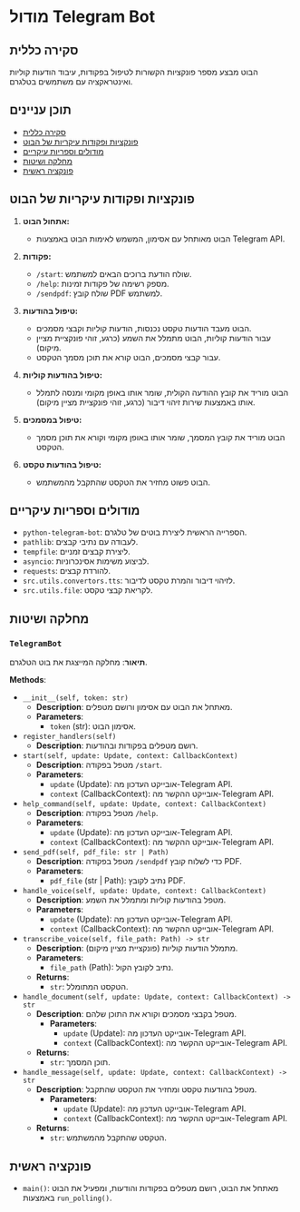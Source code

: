 # מודול Telegram Bot

## סקירה כללית

הבוט מבצע מספר פונקציות הקשורות לטיפול בפקודות, עיבוד הודעות קוליות ואינטראקציה עם משתמשים בטלגרם.

## תוכן עניינים

- [סקירה כללית](#סקירה-כללית)
- [פונקציות ופקודות עיקריות של הבוט](#פונקציות-ופקודות-עיקריות-של-הבוט)
- [מודולים וספריות עיקריים](#מודולים-וספריות-עיקריים)
- [מחלקה ושיטות](#מחלקה-ושיטות)
- [פונקציה ראשית](#פונקציה-ראשית)

## פונקציות ופקודות עיקריות של הבוט

1. **אתחול הבוט:**
   - הבוט מאותחל עם אסימון, המשמש לאימות הבוט באמצעות Telegram API.

2. **פקודות:**
   - `/start`: שולח הודעת ברוכים הבאים למשתמש.
   - `/help`: מספק רשימה של פקודות זמינות.
   - `/sendpdf`: שולח קובץ PDF למשתמש.

3. **טיפול בהודעות:**
   - הבוט מעבד הודעות טקסט נכנסות, הודעות קוליות וקבצי מסמכים.
   - עבור הודעות קוליות, הבוט מתמלל את השמע (כרגע, זוהי פונקציית מציין מיקום).
   - עבור קבצי מסמכים, הבוט קורא את תוכן מסמך הטקסט.

4. **טיפול בהודעות קוליות:**
   - הבוט מוריד את קובץ ההודעה הקולית, שומר אותו באופן מקומי ומנסה לתמלל אותו באמצעות שירות זיהוי דיבור (כרגע, זוהי פונקציית מציין מיקום).

5. **טיפול במסמכים:**
   - הבוט מוריד את קובץ המסמך, שומר אותו באופן מקומי וקורא את תוכן מסמך הטקסט.

6. **טיפול בהודעות טקסט:**
   - הבוט פשוט מחזיר את הטקסט שהתקבל מהמשתמש.

## מודולים וספריות עיקריים

- `python-telegram-bot`: הספרייה הראשית ליצירת בוטים של טלגרם.
- `pathlib`: לעבודה עם נתיבי קבצים.
- `tempfile`: ליצירת קבצים זמניים.
- `asyncio`: לביצוע משימות אסינכרוניות.
- `requests`: להורדת קבצים.
- `src.utils.convertors.tts`: לזיהוי דיבור והמרת טקסט לדיבור.
- `src.utils.file`: לקריאת קבצי טקסט.

## מחלקה ושיטות

### `TelegramBot`

**תיאור**: מחלקה המייצגת את בוט הטלגרם.

**Methods**:
   - `__init__(self, token: str)`
     - **Description**: מאתחל את הבוט עם אסימון ורושם מטפלים.
     - **Parameters**:
       - `token` (str): אסימון הבוט.
   - `register_handlers(self)`
     - **Description**: רושם מטפלים בפקודות ובהודעות.
   - `start(self, update: Update, context: CallbackContext)`
      - **Description**: מטפל בפקודה `/start`.
      - **Parameters**:
          - `update` (Update): אובייקט העדכון מה-Telegram API.
          - `context` (CallbackContext): אובייקט ההקשר מה-Telegram API.
   - `help_command(self, update: Update, context: CallbackContext)`
     - **Description**: מטפל בפקודה `/help`.
      - **Parameters**:
          - `update` (Update): אובייקט העדכון מה-Telegram API.
          - `context` (CallbackContext): אובייקט ההקשר מה-Telegram API.
   - `send_pdf(self, pdf_file: str | Path)`
      - **Description**: מטפל בפקודה `/sendpdf` כדי לשלוח קובץ PDF.
      - **Parameters**:
        - `pdf_file` (str | Path): נתיב לקובץ PDF.
   - `handle_voice(self, update: Update, context: CallbackContext)`
      - **Description**: מטפל בהודעות קוליות ומתמלל את השמע.
      - **Parameters**:
          - `update` (Update): אובייקט העדכון מה-Telegram API.
          - `context` (CallbackContext): אובייקט ההקשר מה-Telegram API.
   - `transcribe_voice(self, file_path: Path) -> str`
      - **Description**: מתמלל הודעות קוליות (פונקציית מציין מיקום).
      - **Parameters**:
        - `file_path` (Path): נתיב לקובץ הקול.
      - **Returns**:
        - `str`: הטקסט המתומלל.
   - `handle_document(self, update: Update, context: CallbackContext) -> str`
      - **Description**: מטפל בקבצי מסמכים וקורא את התוכן שלהם.
        - **Parameters**:
          - `update` (Update): אובייקט העדכון מה-Telegram API.
          - `context` (CallbackContext): אובייקט ההקשר מה-Telegram API.
      - **Returns**:
        - `str`: תוכן המסמך.
   - `handle_message(self, update: Update, context: CallbackContext) -> str`
      - **Description**: מטפל בהודעות טקסט ומחזיר את הטקסט שהתקבל.
        - **Parameters**:
          - `update` (Update): אובייקט העדכון מה-Telegram API.
          - `context` (CallbackContext): אובייקט ההקשר מה-Telegram API.
      - **Returns**:
        - `str`: הטקסט שהתקבל מהמשתמש.

## פונקציה ראשית

- `main()`: מאתחל את הבוט, רושם מטפלים בפקודות והודעות, ומפעיל את הבוט באמצעות `run_polling()`.